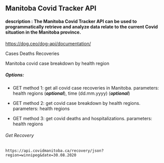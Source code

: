 
## Manitoba Covid Tracker API

#### description : The Manitoba Covid Tracker API can be used to programmatically retrieve and analyze data relate to the current Covid situation in the Manitoba province.


https://dog.ceo/dog-api/documentation/


Cases
Deaths
Recoveries

 
Manitoba covid case breakdown by health region
##### Options: 

* GET method 1: get all covid case recoveries in Manitoba. parameters: health regions (***optional***), time (dd.mm.yyyy) (***optional***)

* GET method 2: get covid case breakdown by health regions. parameters: health regions

* GET method 3: get covid deaths and hospitalizations. parameters: health regions


###### Get Recovery
```
https://api.covidmanitoba.ca/recovery/json?region=winnipeg&date=30.08.2020
```
